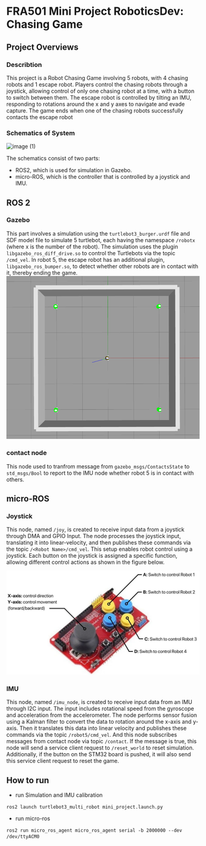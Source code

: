 # FRA501 Mini Project RoboticsDev: Chasing Game

## Project Overviews

### Describtion
This project is a Robot Chasing Game involving 5 robots, with 4 chasing robots and 1 escape robot. Players control the chasing robots through a joystick, allowing control of only one chasing robot at a time, with a button to switch between them. The escape robot is controlled by tilting an IMU, responding to rotations around the x and y axes to navigate and evade capture. The game ends when one of the chasing robots successfully contacts the escape robot

### Schematics of System

![image (1)](https://github.com/user-attachments/assets/848787b1-edfd-47f1-b174-0e3c009dc94d)

The schematics consist of two parts:
- ROS2, which is used for simulation in Gazebo.
- micro-ROS, which is the controller that is controlled by a joystick and IMU. 

## ROS 2
### Gazebo
This part involves a simulation using the `turtlebot3_burger.urdf` file and SDF model file to simulate 5 turtlebot, each having the namespace `/robotx` (where x is the number of the robot). The simulation uses the plugin `libgazebo_ros_diff_drive.so` to control the Turtlebots via the topic `/cmd_vel`. In robot 5, the escape robot has an additional plugin, `libgazebo_ros_bumper.so`, to detect whether other robots are in contact with it, thereby ending the game.
![alt text](image/image3.png)

### contact node
This node used to tranfrom message from `gazebo_msgs/ContactsState` to `std_msgs/Bool` to report to the IMU node whether robot 5 is in contact with others.

## micro-ROS
### Joystick

This node, named `/joy`, is created to receive input data from a joystick through DMA and GPIO Input. The node processes the joystick input, translating it into linear-velocity, and then publishes these commands via the topic `/<Robot Name>/cmd_vel`. This setup enables robot control using a joystick. Each button on the joystick is assigned a specific function, allowing different control actions as shown in the figure below.

![alt text](image/image2.png)

### IMU
This node, named `/imu_node`, is created to receive input data from an IMU through I2C input. The input includes rotational speed from the gyroscope and acceleration from the accelerometer. The node performs sensor fusion using a Kalman filter to convert the data to rotation around the x-axis and y-axis. Then it translates this data into linear velocity and publishes these commands via the topic `/robot5/cmd_vel`. And this node subscribes messages from contact node via topic `/contact`. If the message is true, this node will send a service client request to `/reset_world` to reset simulation. Additionally, if the button on the STM32 board is pushed, it will also send this service client request to reset the game.

## How to run
- run Simulation and IMU calibration
```
ros2 launch turtlebot3_multi_robot mini_project.launch.py
```
- run micro-ros
```
ros2 run micro_ros_agent micro_ros_agent serial -b 2000000 --dev /dev/ttyACM0
```
